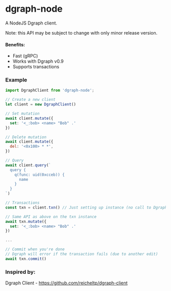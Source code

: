 # dgraph-node

A NodeJS Dgraph client.

Note: this API may be subject to change with only minor release version.

#### Benefits:
 - Fast (gRPC)
 - Works with Dgraph v0.9
 - Supports transactions

### Example

```javascript
import DgraphClient from 'dgraph-node';

// Create a new client
let client = new DgraphClient()

// Set mutation
await client.mutate({
  set: '<_:bob> <name> "Bob" .'
})

// Delete mutation
await client.mutate({
  del: '<0x100> * *',
})

// Query
await client.query(`
  query {
    q(func: uid(0xcceb)) {
      name
    }
  }
`)

// Transactions
const txn = client.txn() // Just setting up instance (no call to Dgraph)

// Same API as above on the txn instance
await txn.mutate({
  set: '<_:bob> <name> "Bob" .'
})

...

// Commit when you're done
// Dgraph will error if the transaction fails (due to another edit)
await txn.commit()

```

### Inspired by:
Dgraph Client - https://github.com/reicheltp/dgraph-client
